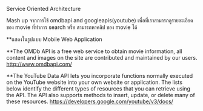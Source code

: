 
Service Oriented Architecture

Mash up จากการใช้ omdbapi and googleapis(youtube) เพื่อที่เราสามารถดูรายละเอียดของ movie ที่ทำการ search หรือ สามารถหาคลิป ของ movie ได้

**แสดงในรูปแบบ Mobile Web Application 

**The OMDb API is a free web service to obtain movie information, all content and images on the site are contributed and maintained by our users. 
  http://www.omdbapi.com/

**The YouTube Data API lets you incorporate functions normally executed on the YouTube website into your own website or application. The lists below identify the different types of resources that you can retrieve using the API. The API also supports methods to insert, update, or delete many of these resources.
  https://developers.google.com/youtube/v3/docs/